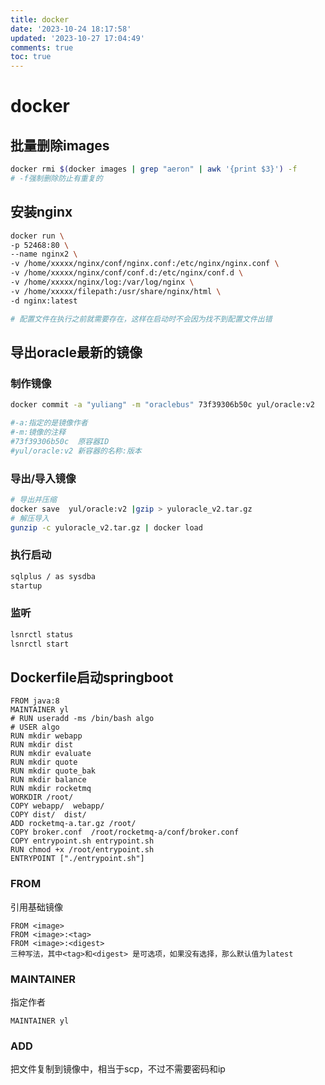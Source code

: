 ```yaml
---
title: docker
date: '2023-10-24 18:17:58'
updated: '2023-10-27 17:04:49'
comments: true
toc: true
---
```


# docker

## 批量删除images

```bash
docker rmi $(docker images | grep "aeron" | awk '{print $3}') -f
# -f强制删除防止有重复的
```

## 安装nginx

```bash
docker run \
-p 52468:80 \
--name nginx2 \
-v /home/xxxxx/nginx/conf/nginx.conf:/etc/nginx/nginx.conf \
-v /home/xxxxx/nginx/conf/conf.d:/etc/nginx/conf.d \
-v /home/xxxxx/nginx/log:/var/log/nginx \
-v /home/xxxxx/filepath:/usr/share/nginx/html \
-d nginx:latest

# 配置文件在执行之前就需要存在，这样在启动时不会因为找不到配置文件出错
```

## 导出oracle最新的镜像

### 制作镜像

```bash
docker commit -a "yuliang" -m "oraclebus" 73f39306b50c yul/oracle:v2

#-a:指定的是镜像作者
#-m:镜像的注释
#73f39306b50c  原容器ID
#yul/oracle:v2 新容器的名称:版本
```

### 导出/导入镜像

```bash
# 导出并压缩
docker save  yul/oracle:v2 |gzip > yuloracle_v2.tar.gz
# 解压导入
gunzip -c yuloracle_v2.tar.gz | docker load
```

### 执行启动

```bash
sqlplus / as sysdba
startup
```

### 监听

```bash
lsnrctl status
lsnrctl start
```

## Dockerfile启动springboot

```shell
FROM java:8
MAINTAINER yl
# RUN useradd -ms /bin/bash algo
# USER algo
RUN mkdir webapp
RUN mkdir dist
RUN mkdir evaluate
RUN mkdir quote
RUN mkdir quote_bak
RUN mkdir balance
RUN mkdir rocketmq
WORKDIR /root/
COPY webapp/  webapp/
COPY dist/  dist/
ADD rocketmq-a.tar.gz /root/
COPY broker.conf  /root/rocketmq-a/conf/broker.conf
COPY entrypoint.sh entrypoint.sh 
RUN chmod +x /root/entrypoint.sh
ENTRYPOINT ["./entrypoint.sh"]
```

### FROM

引用基础镜像

```shell
FROM <image>
FROM <image>:<tag>
FROM <image>:<digest> 
三种写法，其中<tag>和<digest> 是可选项，如果没有选择，那么默认值为latest
```

### MAINTAINER

指定作者

```shell
MAINTAINER yl
```

### ADD

把文件复制到镜像中，相当于scp，不过不需要密码和ip
